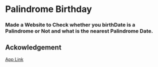 # **Palindrome Birthday**

### Made a Website to Check whether you birthDate is a Palindrome or Not and what is the nearest Palindrome Date.

## Ackowledgement

[App Link](https://6yu76.csb.app/)

